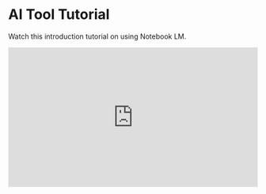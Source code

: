 # AI Tool Tutorial

Watch this introduction tutorial on using Notebook LM.

<div style="position: relative; padding-bottom: 56.25%; height: 0; overflow: hidden; width: 100%;">
    <iframe src="https://drive.google.com/file/d/1fflDIT3ZwY2A9FmMEwBuFu6qWjJpqcBx/preview" frameborder="0" allowfullscreen style="position: absolute; top: 0; left: 0; width: 100%; height: 100%;"></iframe>
</div>
